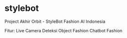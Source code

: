 # stylebot
Project Akhir Orbit - StyleBot Fashion AI Indonesia

Fitur:
Live Camera Deteksi Object Fashion
Chatbot Fashion
